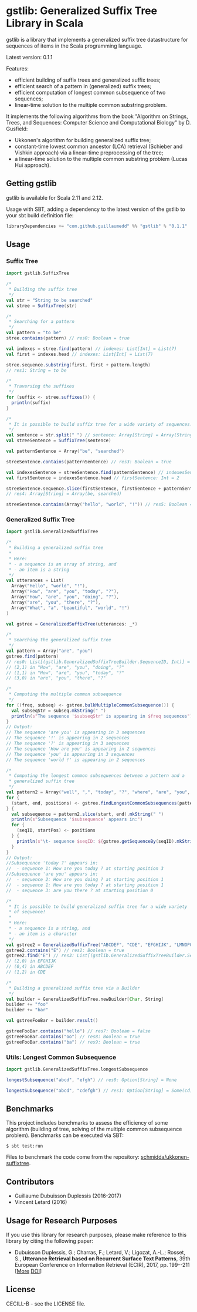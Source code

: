 # gstlib: Generalized Suffix Tree Library in Scala #

gstlib  is  a   library  that  implements  a   generalized  suffix  tree
datastructure for sequences of items in the Scala programming language.

Latest version: 0.1.1

Features:

- efficient building of suffix trees and generalized suffix trees;
- efficient search of a pattern in (generalized) suffix trees;
- efficient computation of longest common subsequence of two sequences;
- linear-time solution to the multiple common substring problem.

It  implements the  following  algorithms from  the  book "Algorithm  on
Strings,  Trees,  and  Sequences:  Computer  Science  and  Computational
Biology" by D. Gusfield:

- Ukkonen's algorithm for building generalized suffix tree;
- constant-time  lowest common  ancestor (LCA)  retrieval (Schieber  and
  Vishkin approach) via a linear-time preprocessing of the tree;
- a linear-time solution to the multiple common substring problem (Lucas
  Hui approach).

## Getting gstlib ##

gstlib is available for Scala 2.11 and 2.12.

Usage with SBT, adding a dependency  to the latest version of the gstlib
to your sbt build definition file:

```scala
libraryDependencies += "com.github.guillaumedd" %% "gstlib" % "0.1.1"
```

## Usage ##

### Suffix Tree ###

```scala
import gstlib.SuffixTree

/*
 * Building the suffix tree
 */
val str = "String to be searched"
val stree = SuffixTree(str)

/*
 * Searching for a pattern
 */
val pattern = "to be"
stree.contains(pattern) // res0: Boolean = true

val indexes = stree.find(pattern) // indexes: List[Int] = List(7)
val first = indexes.head // indexes: List[Int] = List(7)

stree.sequence.substring(first, first + pattern.length)
// res1: String = to be

/*
 * Traversing the suffixes
 */
for (suffix <- stree.suffixes()) {
  println(suffix)
}

/*
 * It is possible to build suffix tree for a wide variety of sequences!
 */
val sentence = str.split(" ") // sentence: Array[String] = Array(String, to, be, searched)
val streeSentence = SuffixTree(sentence)

val patternSentence = Array("be", "searched")

streeSentence.contains(patternSentence) // res3: Boolean = true

val indexesSentence = streeSentence.find(patternSentence) // indexesSentence: List[Int] = List(2)
val firstSentence = indexesSentence.head // firstSentence: Int = 2

streeSentence.sequence.slice(firstSentence, firstSentence + patternSentence.length)
// res4: Array[String] = Array(be, searched)

streeSentence.contains(Array("hello", "world", "!")) // res5: Boolean = false
```

### Generalized Suffix Tree ###

```scala
import gstlib.GeneralizedSuffixTree

/*
 * Building a generalized suffix tree
 *
 * Here:
 * - a sequence is an array of string, and
 * - an item is a string
 */
val utterances = List(
  Array("Hello", "world", "!"),
  Array("How", "are", "you", "today", "?"),
  Array("How", "are", "you", "doing", "?"),
  Array("are", "you", "there", "?"),
  Array("What", "a", "beautiful", "world", "!")
)

val gstree = GeneralizedSuffixTree(utterances: _*)

/*
 * Searching the generalized suffix tree
 */
val pattern = Array("are", "you")
gstree.find(pattern)
// res0: List[(gstlib.GeneralizedSuffixTreeBuilder.SequenceID, Int)] = List((2,1), (1,1), (3,0))
// (2,1) in "How", "are", "you", "doing", "?"
// (1,1) in "How", "are", "you", "today", "?"
// (3,0) in "are", "you", "there", "?"

/*
 * Computing the multiple common subsequence
 */
for ((freq, subseq) <- gstree.bulkMultipleCommonSubsequence()) {
  val subseqStr = subseq.mkString(" ")
  println(s"The sequence '$subseqStr' is appearing in $freq sequences")
}
// Output:
// The sequence 'are you' is appearing in 3 sequences
// The sequence '!' is appearing in 2 sequences
// The sequence '?' is appearing in 3 sequences
// The sequence 'How are you' is appearing in 2 sequences
// The sequence 'you' is appearing in 3 sequences
// The sequence 'world !' is appearing in 2 sequences

/*
 * Computing the longest common subsequences between a pattern and a
 * generalized suffix tree
 */
val pattern2 = Array("well", ",", "today", "?", "where", "are", "you", "?")
for {
  (start, end, positions) <- gstree.findLongestCommonSubsequences(pattern2)
} {
  val subsequence = pattern2.slice(start, end).mkString(" ")
  println(s"Subsequence '$subsequence' appears in:")
  for {
    (seqID, startPos) <- positions
  } {
    println(s"\t- sequence $seqID: ${gstree.getSequenceBy(seqID).mkString(" ")} at starting position $startPos")
  }
}
// Output:
//Subsequence 'today ?' appears in:
//	- sequence 1: How are you today ? at starting position 3
//Subsequence 'are you' appears in:
//	- sequence 2: How are you doing ? at starting position 1
//	- sequence 1: How are you today ? at starting position 1
//	- sequence 3: are you there ? at starting position 0

/*
 * It is possible to build generalized suffix tree for a wide variety
 * of sequence!
 *
 * Here:
 * - a sequence is a string, and
 * - an item is a character
 */
val gstree2 = GeneralizedSuffixTree("ABCDEF", "CDE", "EFGHIJK", "LMNOPQRST", "STUVWXYZ")
gstree2.contains("E") // res2: Boolean = true
gstree2.find("E") // res3: List[(gstlib.GeneralizedSuffixTreeBuilder.SequenceID, Int)] = List((2,0), (0,4), (1,2))
// (2,0) in EFGHIJK
// (0,4) in ABCDEF
// (1,2) in CDE

/*
 * Building a generalized suffix tree via a Builder
 */
val builder = GeneralizedSuffixTree.newBuilder[Char, String]
builder += "foo"
builder += "bar"

val gstreeFooBar = builder.result()

gstreeFooBar.contains("hello") // res7: Boolean = false
gstreeFooBar.contains("oo") // res8: Boolean = true
gstreeFooBar.contains("ba") // res9: Boolean = true
```

### Utils: Longest Common Subsequence ###

```scala
import gstlib.GeneralizedSuffixTree.longestSubsequence

longestSubsequence("abcd", "efgh") // res0: Option[String] = None

longestSubsequence("abcd", "cdefgh") // res1: Option[String] = Some(cd)
```

## Benchmarks ##

This  project  includes benchmarks  to  assess  the efficiency  of  some
algorithm (building of tree, solving  of the multiple common subsequence
problem). Benchmarks can be executed via SBT:

	$ sbt test:run

Files to benchmark the code come from the repository:
[schmidda/ukkonen-suffixtree](https://github.com/schmidda/ukkonen-suffixtree).

## Contributors ##

- Guillaume Dubuisson Duplessis (2016-2017)
- Vincent Letard (2016)

## Usage for Research Purposes ##

If you use this library for  research purposes, please make reference to
this library by citing the following paper:
- Dubuisson Duplessis, G.; Charras, F.; Letard, V.; Ligozat, A.-L.; Rosset, S., **Utterance Retrieval based on Recurrent Surface Text Patterns**, 39th European Conference on Information Retrieval (ECIR), 2017, pp. 199--211 \[[More](https://hal.archives-ouvertes.fr/hal-01436052) [DOI](https://dx.doi.org/10.1007/978-3-319-56608-5_16)\]

## License ##

CECILL-B - see the LICENSE file.

